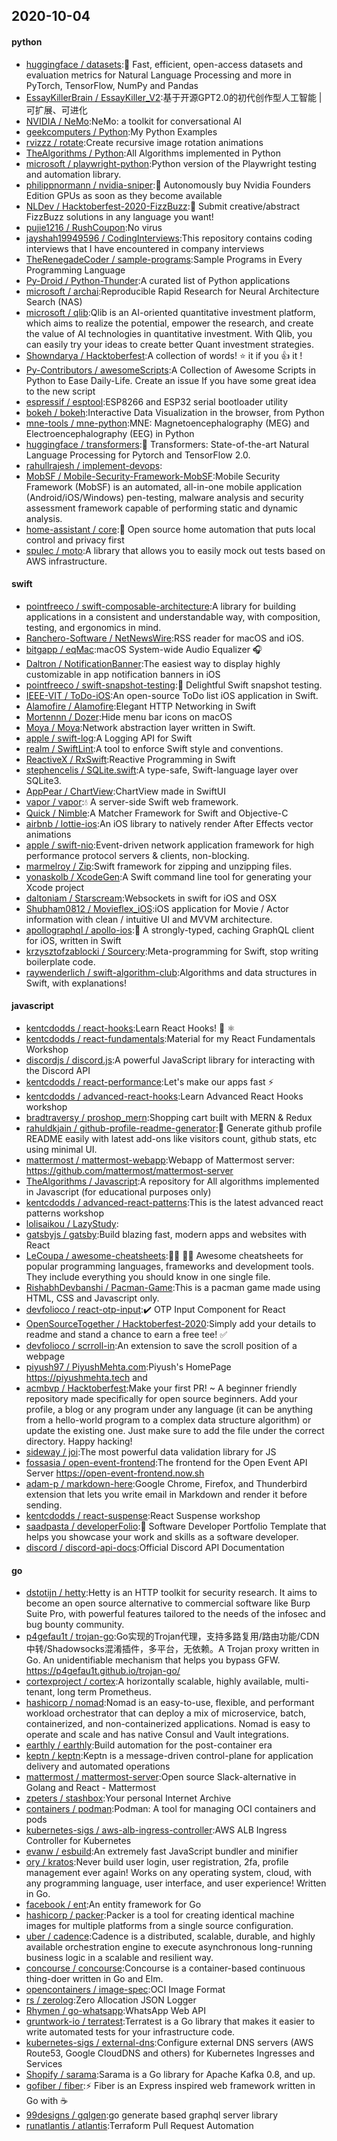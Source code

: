 ## 2020-10-04

#### python
* [huggingface / datasets](https://github.com/huggingface/datasets):🤗
Fast, efficient, open-access datasets and evaluation metrics for Natural Language Processing and more in PyTorch, TensorFlow, NumPy and Pandas
* [EssayKillerBrain / EssayKiller_V2](https://github.com/EssayKillerBrain/EssayKiller_V2):基于开源GPT2.0的初代创作型人工智能 | 可扩展、可进化
* [NVIDIA / NeMo](https://github.com/NVIDIA/NeMo):NeMo: a toolkit for conversational AI
* [geekcomputers / Python](https://github.com/geekcomputers/Python):My Python Examples
* [rvizzz / rotate](https://github.com/rvizzz/rotate):Create recursive image rotation animations
* [TheAlgorithms / Python](https://github.com/TheAlgorithms/Python):All Algorithms implemented in Python
* [microsoft / playwright-python](https://github.com/microsoft/playwright-python):Python version of the Playwright testing and automation library.
* [philippnormann / nvidia-sniper](https://github.com/philippnormann/nvidia-sniper):🎯
Autonomously buy Nvidia Founders Edition GPUs as soon as they become available
* [NLDev / Hacktoberfest-2020-FizzBuzz](https://github.com/NLDev/Hacktoberfest-2020-FizzBuzz):🎃
Submit creative/abstract FizzBuzz solutions in any language you want!
* [pujie1216 / RushCoupon](https://github.com/pujie1216/RushCoupon):No virus
* [jayshah19949596 / CodingInterviews](https://github.com/jayshah19949596/CodingInterviews):This repository contains coding interviews that I have encountered in company interviews
* [TheRenegadeCoder / sample-programs](https://github.com/TheRenegadeCoder/sample-programs):Sample Programs in Every Programming Language
* [Py-Droid / Python-Thunder](https://github.com/Py-Droid/Python-Thunder):A curated list of Python applications
* [microsoft / archai](https://github.com/microsoft/archai):Reproducible Rapid Research for Neural Architecture Search (NAS)
* [microsoft / qlib](https://github.com/microsoft/qlib):Qlib is an AI-oriented quantitative investment platform, which aims to realize the potential, empower the research, and create the value of AI technologies in quantitative investment. With Qlib, you can easily try your ideas to create better Quant investment strategies.
* [Showndarya / Hacktoberfest](https://github.com/Showndarya/Hacktoberfest):A collection of words!
⭐
it if you
👍
it !
* [Py-Contributors / awesomeScripts](https://github.com/Py-Contributors/awesomeScripts):A Collection of Awesome Scripts in Python to Ease Daily-Life. Create an issue If you have some great idea to the new script
* [espressif / esptool](https://github.com/espressif/esptool):ESP8266 and ESP32 serial bootloader utility
* [bokeh / bokeh](https://github.com/bokeh/bokeh):Interactive Data Visualization in the browser, from Python
* [mne-tools / mne-python](https://github.com/mne-tools/mne-python):MNE: Magnetoencephalography (MEG) and Electroencephalography (EEG) in Python
* [huggingface / transformers](https://github.com/huggingface/transformers):🤗
Transformers: State-of-the-art Natural Language Processing for Pytorch and TensorFlow 2.0.
* [rahullrajesh / implement-devops](https://github.com/rahullrajesh/implement-devops):
* [MobSF / Mobile-Security-Framework-MobSF](https://github.com/MobSF/Mobile-Security-Framework-MobSF):Mobile Security Framework (MobSF) is an automated, all-in-one mobile application (Android/iOS/Windows) pen-testing, malware analysis and security assessment framework capable of performing static and dynamic analysis.
* [home-assistant / core](https://github.com/home-assistant/core):🏡
Open source home automation that puts local control and privacy first
* [spulec / moto](https://github.com/spulec/moto):A library that allows you to easily mock out tests based on AWS infrastructure.

#### swift
* [pointfreeco / swift-composable-architecture](https://github.com/pointfreeco/swift-composable-architecture):A library for building applications in a consistent and understandable way, with composition, testing, and ergonomics in mind.
* [Ranchero-Software / NetNewsWire](https://github.com/Ranchero-Software/NetNewsWire):RSS reader for macOS and iOS.
* [bitgapp / eqMac](https://github.com/bitgapp/eqMac):macOS System-wide Audio Equalizer
🎧
* [Daltron / NotificationBanner](https://github.com/Daltron/NotificationBanner):The easiest way to display highly customizable in app notification banners in iOS
* [pointfreeco / swift-snapshot-testing](https://github.com/pointfreeco/swift-snapshot-testing):📸
Delightful Swift snapshot testing.
* [IEEE-VIT / ToDo-iOS](https://github.com/IEEE-VIT/ToDo-iOS):An open-source ToDo list iOS application in Swift.
* [Alamofire / Alamofire](https://github.com/Alamofire/Alamofire):Elegant HTTP Networking in Swift
* [Mortennn / Dozer](https://github.com/Mortennn/Dozer):Hide menu bar icons on macOS
* [Moya / Moya](https://github.com/Moya/Moya):Network abstraction layer written in Swift.
* [apple / swift-log](https://github.com/apple/swift-log):A Logging API for Swift
* [realm / SwiftLint](https://github.com/realm/SwiftLint):A tool to enforce Swift style and conventions.
* [ReactiveX / RxSwift](https://github.com/ReactiveX/RxSwift):Reactive Programming in Swift
* [stephencelis / SQLite.swift](https://github.com/stephencelis/SQLite.swift):A type-safe, Swift-language layer over SQLite3.
* [AppPear / ChartView](https://github.com/AppPear/ChartView):ChartView made in SwiftUI
* [vapor / vapor](https://github.com/vapor/vapor):💧
A server-side Swift web framework.
* [Quick / Nimble](https://github.com/Quick/Nimble):A Matcher Framework for Swift and Objective-C
* [airbnb / lottie-ios](https://github.com/airbnb/lottie-ios):An iOS library to natively render After Effects vector animations
* [apple / swift-nio](https://github.com/apple/swift-nio):Event-driven network application framework for high performance protocol servers & clients, non-blocking.
* [marmelroy / Zip](https://github.com/marmelroy/Zip):Swift framework for zipping and unzipping files.
* [yonaskolb / XcodeGen](https://github.com/yonaskolb/XcodeGen):A Swift command line tool for generating your Xcode project
* [daltoniam / Starscream](https://github.com/daltoniam/Starscream):Websockets in swift for iOS and OSX
* [Shubham0812 / Movieflex_iOS](https://github.com/Shubham0812/Movieflex_iOS):iOS application for Movie / Actor information with clean / intuitive UI and MVVM architecture.
* [apollographql / apollo-ios](https://github.com/apollographql/apollo-ios):📱
A strongly-typed, caching GraphQL client for iOS, written in Swift
* [krzysztofzablocki / Sourcery](https://github.com/krzysztofzablocki/Sourcery):Meta-programming for Swift, stop writing boilerplate code.
* [raywenderlich / swift-algorithm-club](https://github.com/raywenderlich/swift-algorithm-club):Algorithms and data structures in Swift, with explanations!

#### javascript
* [kentcdodds / react-hooks](https://github.com/kentcdodds/react-hooks):Learn React Hooks!
🎣
⚛
* [kentcdodds / react-fundamentals](https://github.com/kentcdodds/react-fundamentals):Material for my React Fundamentals Workshop
* [discordjs / discord.js](https://github.com/discordjs/discord.js):A powerful JavaScript library for interacting with the Discord API
* [kentcdodds / react-performance](https://github.com/kentcdodds/react-performance):Let's make our apps fast
⚡
* [kentcdodds / advanced-react-hooks](https://github.com/kentcdodds/advanced-react-hooks):Learn Advanced React Hooks workshop
* [bradtraversy / proshop_mern](https://github.com/bradtraversy/proshop_mern):Shopping cart built with MERN & Redux
* [rahuldkjain / github-profile-readme-generator](https://github.com/rahuldkjain/github-profile-readme-generator):🚀
Generate github profile README easily with latest add-ons like visitors count, github stats, etc using minimal UI.
* [mattermost / mattermost-webapp](https://github.com/mattermost/mattermost-webapp):Webapp of Mattermost server: https://github.com/mattermost/mattermost-server
* [TheAlgorithms / Javascript](https://github.com/TheAlgorithms/Javascript):A repository for All algorithms implemented in Javascript (for educational purposes only)
* [kentcdodds / advanced-react-patterns](https://github.com/kentcdodds/advanced-react-patterns):This is the latest advanced react patterns workshop
* [lolisaikou / LazyStudy](https://github.com/lolisaikou/LazyStudy):
* [gatsbyjs / gatsby](https://github.com/gatsbyjs/gatsby):Build blazing fast, modern apps and websites with React
* [LeCoupa / awesome-cheatsheets](https://github.com/LeCoupa/awesome-cheatsheets):👩‍💻
👨‍💻
Awesome cheatsheets for popular programming languages, frameworks and development tools. They include everything you should know in one single file.
* [RishabhDevbanshi / Pacman-Game](https://github.com/RishabhDevbanshi/Pacman-Game):This is a pacman game made using HTML, CSS and Javascript only.
* [devfolioco / react-otp-input](https://github.com/devfolioco/react-otp-input):✔️
OTP Input Component for React
* [OpenSourceTogether / Hacktoberfest-2020](https://github.com/OpenSourceTogether/Hacktoberfest-2020):Simply add your details to readme and stand a chance to earn a free tee!
✅
* [devfolioco / scrroll-in](https://github.com/devfolioco/scrroll-in):An extension to save the scroll position of a webpage
* [piyush97 / PiyushMehta.com](https://github.com/piyush97/PiyushMehta.com):Piyush's HomePage https://piyushmehta.tech and
* [acmbvp / Hacktoberfest](https://github.com/acmbvp/Hacktoberfest):Make your first PR! ~ A beginner friendly repository made specifically for open source beginners. Add your profile, a blog or any program under any language (it can be anything from a hello-world program to a complex data structure algorithm) or update the existing one. Just make sure to add the file under the correct directory. Happy hacking!
* [sideway / joi](https://github.com/sideway/joi):The most powerful data validation library for JS
* [fossasia / open-event-frontend](https://github.com/fossasia/open-event-frontend):The frontend for the Open Event API Server https://open-event-frontend.now.sh
* [adam-p / markdown-here](https://github.com/adam-p/markdown-here):Google Chrome, Firefox, and Thunderbird extension that lets you write email in Markdown and render it before sending.
* [kentcdodds / react-suspense](https://github.com/kentcdodds/react-suspense):React Suspense workshop
* [saadpasta / developerFolio](https://github.com/saadpasta/developerFolio):🚀
Software Developer Portfolio Template that helps you showcase your work and skills as a software developer.
* [discord / discord-api-docs](https://github.com/discord/discord-api-docs):Official Discord API Documentation

#### go
* [dstotijn / hetty](https://github.com/dstotijn/hetty):Hetty is an HTTP toolkit for security research. It aims to become an open source alternative to commercial software like Burp Suite Pro, with powerful features tailored to the needs of the infosec and bug bounty community.
* [p4gefau1t / trojan-go](https://github.com/p4gefau1t/trojan-go):Go实现的Trojan代理，支持多路复用/路由功能/CDN中转/Shadowsocks混淆插件，多平台，无依赖。A Trojan proxy written in Go. An unidentifiable mechanism that helps you bypass GFW. https://p4gefau1t.github.io/trojan-go/
* [cortexproject / cortex](https://github.com/cortexproject/cortex):A horizontally scalable, highly available, multi-tenant, long term Prometheus.
* [hashicorp / nomad](https://github.com/hashicorp/nomad):Nomad is an easy-to-use, flexible, and performant workload orchestrator that can deploy a mix of microservice, batch, containerized, and non-containerized applications. Nomad is easy to operate and scale and has native Consul and Vault integrations.
* [earthly / earthly](https://github.com/earthly/earthly):Build automation for the post-container era
* [keptn / keptn](https://github.com/keptn/keptn):Keptn is a message-driven control-plane for application delivery and automated operations
* [mattermost / mattermost-server](https://github.com/mattermost/mattermost-server):Open source Slack-alternative in Golang and React - Mattermost
* [zpeters / stashbox](https://github.com/zpeters/stashbox):Your personal Internet Archive
* [containers / podman](https://github.com/containers/podman):Podman: A tool for managing OCI containers and pods
* [kubernetes-sigs / aws-alb-ingress-controller](https://github.com/kubernetes-sigs/aws-alb-ingress-controller):AWS ALB Ingress Controller for Kubernetes
* [evanw / esbuild](https://github.com/evanw/esbuild):An extremely fast JavaScript bundler and minifier
* [ory / kratos](https://github.com/ory/kratos):Never build user login, user registration, 2fa, profile management ever again! Works on any operating system, cloud, with any programming language, user interface, and user experience! Written in Go.
* [facebook / ent](https://github.com/facebook/ent):An entity framework for Go
* [hashicorp / packer](https://github.com/hashicorp/packer):Packer is a tool for creating identical machine images for multiple platforms from a single source configuration.
* [uber / cadence](https://github.com/uber/cadence):Cadence is a distributed, scalable, durable, and highly available orchestration engine to execute asynchronous long-running business logic in a scalable and resilient way.
* [concourse / concourse](https://github.com/concourse/concourse):Concourse is a container-based continuous thing-doer written in Go and Elm.
* [opencontainers / image-spec](https://github.com/opencontainers/image-spec):OCI Image Format
* [rs / zerolog](https://github.com/rs/zerolog):Zero Allocation JSON Logger
* [Rhymen / go-whatsapp](https://github.com/Rhymen/go-whatsapp):WhatsApp Web API
* [gruntwork-io / terratest](https://github.com/gruntwork-io/terratest):Terratest is a Go library that makes it easier to write automated tests for your infrastructure code.
* [kubernetes-sigs / external-dns](https://github.com/kubernetes-sigs/external-dns):Configure external DNS servers (AWS Route53, Google CloudDNS and others) for Kubernetes Ingresses and Services
* [Shopify / sarama](https://github.com/Shopify/sarama):Sarama is a Go library for Apache Kafka 0.8, and up.
* [gofiber / fiber](https://github.com/gofiber/fiber):⚡️
Fiber is an Express inspired web framework written in Go with
☕️
* [99designs / gqlgen](https://github.com/99designs/gqlgen):go generate based graphql server library
* [runatlantis / atlantis](https://github.com/runatlantis/atlantis):Terraform Pull Request Automation
